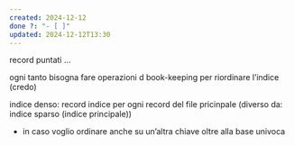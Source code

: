 ```yaml
---
created: 2024-12-12
done ?: "- [ ]"
updated: 2024-12-12T13:30
---
```

record puntati …

ogni tanto bisogna fare operazioni d book-keeping per riordinare l’indice (credo)


indice denso: record indice per ogni record del file pricinpale (diverso da: indice sparso (indice principale))
- in caso voglio ordinare anche su un’altra chiave oltre alla base univoca
